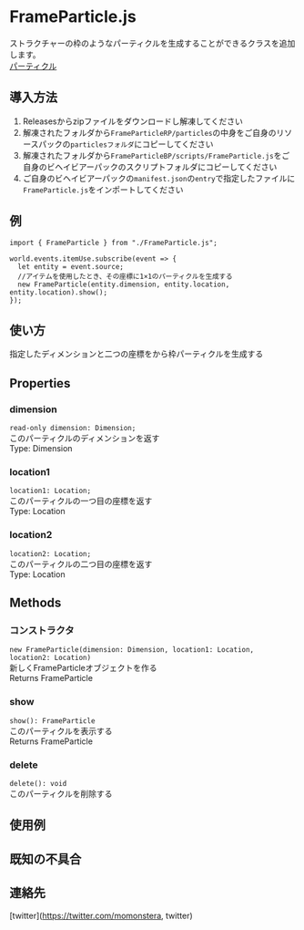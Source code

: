# FrameParticle.js
 ストラクチャーの枠のようなパーティクルを生成することができるクラスを追加します。  
 [パーティクル](https://i.imgur.com/qFfWQiF.png, "パーティクル")  

## 導入方法  
  1. Releasesからzipファイルをダウンロードし解凍してください  
  2. 解凍されたフォルダから`FrameParticleRP/particles`の中身をご自身のリソースパックの`particlesフォルダ`にコピーしてください  
  3. 解凍されたフォルダから`FrameParticleBP/scripts/FrameParticle.js`をご自身のビヘイビアーパックのスクリプトフォルダにコピーしてください  
  4. ご自身のビヘイビアーパックの`manifest.json`の`entry`で指定したファイルに`FrameParticle.js`をインポートしてください  

## 例  
```
import { FrameParticle } from "./FrameParticle.js";

world.events.itemUse.subscribe(event => {
  let entity = event.source;
  //アイテムを使用したとき、その座標に1×1のパーティクルを生成する
  new FrameParticle(entity.dimension, entity.location, entity.location).show();
});
```

## 使い方
指定したディメンションと二つの座標をから枠パーティクルを生成する  

## Properties
### dimension  
```read-only dimension: Dimension;```  
このパーティクルのディメンションを返す  
Type: Dimension  

### location1  
```location1: Location;```  
このパーティクルの一つ目の座標を返す  
Type: Location  

### location2  
```location2: Location;```  
このパーティクルの二つ目の座標を返す  
Type: Location  

## Methods
### コンストラクタ  
```new FrameParticle(dimension: Dimension, location1: Location, location2: Location)```  
新しくFrameParticleオブジェクトを作る  
Returns FrameParticle  

### show
```show(): FrameParticle```  
このパーティクルを表示する  
Returns FrameParticle  

### delete
```delete(): void```  
このパーティクルを削除する  

## 使用例  

## 既知の不具合  

## 連絡先  
[twitter](https://twitter.com/momonstera, twitter)